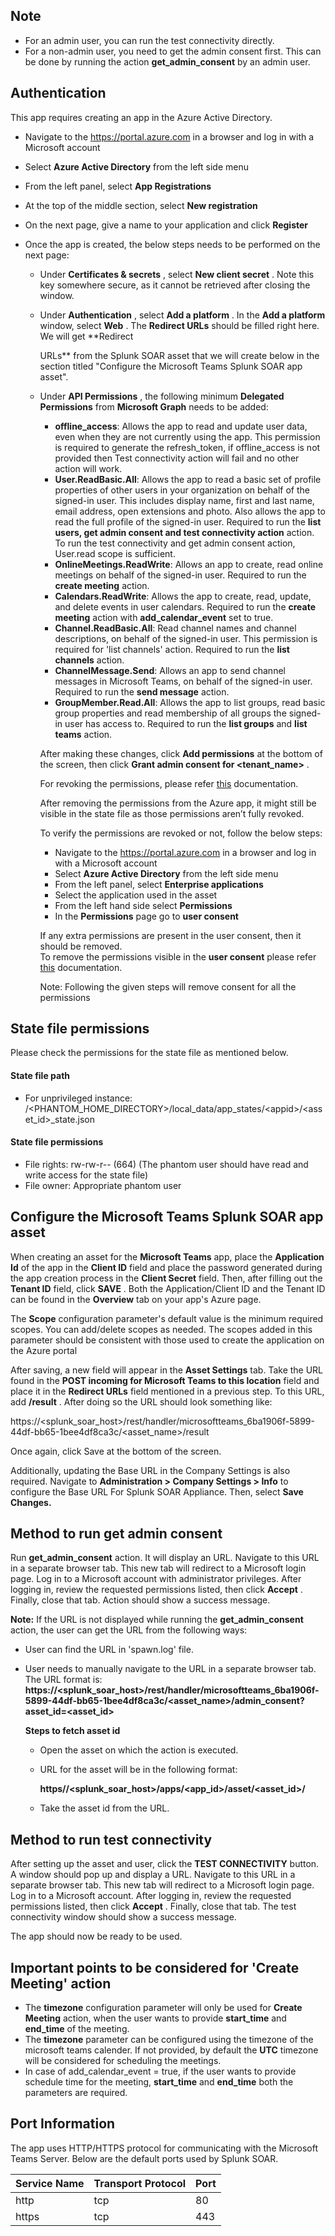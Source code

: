 [comment]: # " File: README.md"

[comment]: # "  Copyright (c) 2019-2023 Splunk Inc."
[comment]: # ""
[comment]: # "Licensed under the Apache License, Version 2.0 (the 'License');"
[comment]: # "you may not use this file except in compliance with the License."
[comment]: # "You may obtain a copy of the License at"
[comment]: # ""
[comment]: # "    http://www.apache.org/licenses/LICENSE-2.0"
[comment]: # ""
[comment]: # "Unless required by applicable law or agreed to in writing, software distributed under"
[comment]: # "the License is distributed on an 'AS IS' BASIS, WITHOUT WARRANTIES OR CONDITIONS OF ANY KIND,"
[comment]: # "either express or implied. See the License for the specific language governing permissions"
[comment]: # "and limitations under the License."
[comment]: # ""
## Note

-   For an admin user, you can run the test connectivity directly.
-   For a non-admin user, you need to get the admin consent first. This can be done by running the
    action **get_admin_consent** by an admin user.

## Authentication

This app requires creating an app in the Azure Active Directory.

-   Navigate to the <https://portal.azure.com> in a browser and log in with a Microsoft account

-   Select **Azure Active Directory** from the left side menu

-   From the left panel, select **App Registrations**

-   At the top of the middle section, select **New registration**

-   On the next page, give a name to your application and click **Register**

-   Once the app is created, the below steps needs to be performed on the next page:

    -   Under **Certificates & secrets** , select **New client secret** . Note this key somewhere
        secure, as it cannot be retrieved after closing the window.
    -   Under **Authentication** , select **Add a platform** . In the **Add a platform** window,
        select **Web** . The **Redirect URLs** should be filled right here. We will get **Redirect
        
        URLs** from the Splunk SOAR asset that we will create below in the section titled "Configure the
        Microsoft Teams Splunk SOAR app asset".
    -   Under **API Permissions** , the following minimum **Delegated Permissions** from **Microsoft Graph**
        needs to be added:
        -   **offline_access**: Allows the app to read and update user data, even when they are not currently using the app. This permission is required to generate the refresh_token, if offline_access is not provided then Test connectivity action will fail and no other action will work.
        -   **User.ReadBasic.All**: Allows the app to read a basic set of profile properties of other users in your organization on behalf of the signed-in user. This includes display name, first and last name, email address, open extensions and photo. Also allows the app to read the full profile of the signed-in user. Required to run the **list users, get admin consent and test connectivity action** action. To run the test connectivity and get admin consent action, User.read scope is sufficient.
        -   **OnlineMeetings.ReadWrite**: Allows an app to create, read online meetings on behalf of the signed-in user. Required to run the **create meeting** action.
        -   **Calendars.ReadWrite**: Allows the app to create, read, update, and delete events in user calendars. Required to run the **create meeting** action with **add_calendar_event** set to true.
        -   **Channel.ReadBasic.All**: Read channel names and channel descriptions, on behalf of the signed-in user. This permission is required for 'list channels' action. Required to run the **list channels** action.
        -  **ChannelMessage.Send**: Allows an app to send channel messages in Microsoft Teams, on behalf of the signed-in user. Required to run the **send message** action.
        - **GroupMember.Read.All**: Allows the app to list groups, read basic group properties and read membership of all groups the signed-in user has access to. Required to run the **list groups** and **list teams** action.

        After making these changes, click **Add permissions** at the bottom of the screen, then
        click **Grant admin consent for <tenant_name>** .

        For revoking the permissions, please refer [this](https://learn.microsoft.com/en-gb/azure/active-directory/manage-apps/manage-application-permissions?pivots=ms-graph) documentation.

        After removing the permissions from the Azure app, it might still be visible in the state file as those permissions aren’t fully revoked.

        To verify the permissions are revoked or not, follow the below steps:
        - Navigate to the https://portal.azure.com in a browser and log in with a Microsoft account
        - Select **Azure Active Directory** from the left side menu
        - From the left panel, select **Enterprise applications**
        - Select the application used in the asset
        - From the left hand side select **Permissions**
        - In the **Permissions** page go to **user consent**

        If any extra permissions are present in the user consent, then it should be removed.\
        To remove the permissions visible in the **user consent** please refer [this](https://learn.microsoft.com/en-gb/azure/active-directory/manage-apps/manage-application-permissions?pivots=ms-graph) documentation.

        Note: Following the given steps will remove consent for all the permissions


## State file permissions

Please check the permissions for the state file as mentioned below.

#### State file path


-   For unprivileged instance:
    /\<PHANTOM_HOME_DIRECTORY>/local_data/app_states/\<appid>/\<asset_id>\_state.json

#### State file permissions

-   File rights: rw-rw-r-- (664) (The phantom user should have read and write access for the state
    file)
-   File owner: Appropriate phantom user


## Configure the Microsoft Teams Splunk SOAR app asset


When creating an asset for the **Microsoft Teams** app, place the **Application Id** of the app in
the **Client ID** field and place the password generated during the app creation process in the
**Client Secret** field. Then, after filling out the **Tenant ID** field, click **SAVE** . Both the
Application/Client ID and the Tenant ID can be found in the **Overview** tab on your app's Azure
page.  


The **Scope** configuration parameter's default value is the minimum required scopes. You can add/delete scopes as needed. The scopes added in this parameter should be consistent with those used to create the application on the Azure portal

  
After saving, a new field will appear in the **Asset Settings** tab. Take the URL found in the
**POST incoming for Microsoft Teams to this location** field and place it in the **Redirect URLs**
field mentioned in a previous step. To this URL, add **/result** . After doing so the URL should
look something like:  
  


https://\<splunk_soar_host>/rest/handler/microsoftteams_6ba1906f-5899-44df-bb65-1bee4df8ca3c/\<asset_name>/result

  
Once again, click Save at the bottom of the screen.  
  

Additionally, updating the Base URL in the Company Settings is also required. Navigate to
**Administration \> Company Settings \> Info** to configure the Base URL For Splunk SOAR Appliance.
Then, select **Save Changes.**  

## Method to run get admin consent

Run **get_admin_consent** action. It will display an URL. Navigate to this URL in a separate browser
tab. This new tab will redirect to a Microsoft login page. Log in to a Microsoft account with
administrator privileges. After logging in, review the requested permissions listed, then click
**Accept** . Finally, close that tab. Action should show a success message.

**Note:** If the URL is not displayed while running the **get_admin_consent** action, the user can
get the URL from the following ways:

-   User can find the URL in 'spawn.log' file.

-   User needs to manually navigate to the URL in a separate browser tab. The URL format is:
    **https://\<splunk_soar_host>/rest/handler/microsoftteams_6ba1906f-5899-44df-bb65-1bee4df8ca3c/\<asset_name>/admin_consent?asset_id=\<asset_id>**

      

    **Steps to fetch asset id**

    -   Open the asset on which the action is executed.

    -   URL for the asset will be in the following format:

          


        **https//\<splunk_soar_host>/apps/\<app_id>/asset/\<asset_id>/**

    -   Take the asset id from the URL.

## Method to run test connectivity

After setting up the asset and user, click the **TEST CONNECTIVITY** button. A window should pop up
and display a URL. Navigate to this URL in a separate browser tab. This new tab will redirect to a
Microsoft login page. Log in to a Microsoft account. After logging in, review the requested
permissions listed, then click **Accept** . Finally, close that tab. The test connectivity window
should show a success message.  
  
The app should now be ready to be used.

## Important points to be considered for 'Create Meeting' action

-   The **timezone** configuration parameter will only be used for **Create Meeting** action, when
    the user wants to provide **start_time** and **end_time** of the meeting.
-   The **timezone** parameter can be configured using the timezone of the microsoft teams calender.
    If not provided, by default the **UTC** timezone will be considered for scheduling the meetings.
-   In case of add_calendar_event = true, if the user wants to provide schedule time for the
    meeting, **start_time** and **end_time** both the parameters are required.

## Port Information

The app uses HTTP/HTTPS protocol for communicating with the Microsoft Teams Server. Below are the
default ports used by Splunk SOAR.

| Service Name | Transport Protocol | Port |
|--------------|--------------------|------|
| http         | tcp                | 80   |
| https        | tcp                | 443  |
